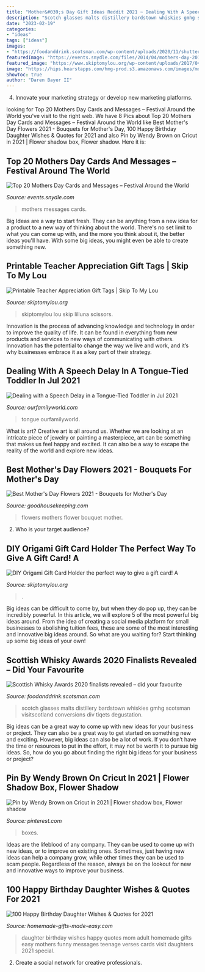 ```yaml
---
title: "Mother&#039;s Day Gift Ideas Reddit 2021 ~ Dealing With A Speech Delay In A Tongue-tied Toddler In Jul 2021"
description: "Scotch glasses malts distillery bardstown whiskies gmhg scotsman visitscotland conversions div tiqets degustation"
date: "2023-02-19"
categories:
- "ideas"
tags: ["ideas"]
images:
- "https://foodanddrink.scotsman.com/wp-content/uploads/2020/11/shutterstock_1619644021.jpg"
featuredImage: "https://events.snydle.com/files/2014/04/mothers-day-2014.jpg"
featured_image: "https://www.skiptomylou.org/wp-content/uploads/2017/04/origami-gift-card-holder.jpg"
image: "https://hips.hearstapps.com/hmg-prod.s3.amazonaws.com/images/mothers-day-flower-bouquet-1588610191.jpg?crop=1.00xw:0.892xh;0,0.108xh&amp;resize=1200:*"
ShowToc: true
author: "Daren Bayer II"
---
```



4. Innovate your marketing strategy or develop new marketing platforms.

	

		
looking for Top 20 Mothers Day Cards and Messages – Festival Around the World you've visit to the right web. We have 8 Pics about Top 20 Mothers Day Cards and Messages – Festival Around the World like Best Mother&#039;s Day Flowers 2021 - Bouquets for Mother&#039;s Day, 100 Happy Birthday Daughter Wishes &amp; Quotes for 2021 and also Pin by Wendy Brown on Cricut in 2021 | Flower shadow box, Flower shadow. Here it is:
		
    
## Top 20 Mothers Day Cards And Messages – Festival Around The World

<img loading=lazy src="https://events.snydle.com/files/2014/04/mothers-day-2014.jpg" onerror="this.onerror=null;this.src='https://tse1.mm.bing.net/th?id=OIP.Vn81d21pEyb8nGP0Yb0JvAHaFj&amp;pid=15.1';" alt="Top 20 Mothers Day Cards and Messages – Festival Around the World">

_Source: events.snydle.com_

>mothers messages cards. 

	

Big Ideas are a way to start fresh. They can be anything from a new idea for a product to a new way of thinking about the world. There's no set limit to what you can come up with, and the more you think about it, the better ideas you'll have. With some big ideas, you might even be able to create something new.

    
## Printable Teacher Appreciation Gift Tags | Skip To My Lou

<img loading=lazy src="https://www.skiptomylou.org/wp-content/uploads/2015/04/thanks-for-being-so-sweet-printable-tag-1.jpg" onerror="this.onerror=null;this.src='https://tse3.mm.bing.net/th?id=OIP.lo2681cfHiUCTZHOru5IgAHaKr&amp;pid=15.1';" alt="Printable Teacher Appreciation Gift Tags | Skip To My Lou">

_Source: skiptomylou.org_

>skiptomylou lou skip lilluna scissors. 

	

Innovation is the process of advancing knowledge and technology in order to improve the quality of life. It can be found in everything from new products and services to new ways of communicating with others. Innovation has the potential to change the way we live and work, and it’s why businesses embrace it as a key part of their strategy.

    
## Dealing With A Speech Delay In A Tongue-Tied Toddler In Jul 2021

<img loading=lazy src="https://www.ourfamilyworld.com/wp-content/uploads/2015/03/Tongue-TiedToddler-Speech-Delays-fb.jpg" onerror="this.onerror=null;this.src='https://tse1.mm.bing.net/th?id=OIP.vW2sU_bISGSGPkWGzUZMhgHaF4&amp;pid=15.1';" alt="Dealing with a Speech Delay in a Tongue-Tied Toddler in Jul 2021">

_Source: ourfamilyworld.com_

>tongue ourfamilyworld. 

	

What is art?
Creative art is all around us. Whether we are looking at an intricate piece of jewelry or painting a masterpiece, art can be something that makes us feel happy and excited. It can also be a way to escape the reality of the world and explore new ideas.

    
## Best Mother&#039;s Day Flowers 2021 - Bouquets For Mother&#039;s Day

<img loading=lazy src="https://hips.hearstapps.com/hmg-prod.s3.amazonaws.com/images/mothers-day-flower-bouquet-1588610191.jpg?crop=1.00xw:0.892xh;0,0.108xh&amp;resize=1200:*" onerror="this.onerror=null;this.src='https://tse2.mm.bing.net/th?id=OIP.dBLi5eJgS9jiq-lwoP60AwHaDt&amp;pid=15.1';" alt="Best Mother&#039;s Day Flowers 2021 - Bouquets for Mother&#039;s Day">

_Source: goodhousekeeping.com_

>flowers mothers flower bouquet mother. 

	

2. Who is your target audience?

    
## DIY Origami Gift Card Holder The Perfect Way To Give A Gift Card! A

<img loading=lazy src="https://www.skiptomylou.org/wp-content/uploads/2017/04/origami-gift-card-holder.jpg" onerror="this.onerror=null;this.src='https://tse1.mm.bing.net/th?id=OIP.waETjLEi1XKhXt2vz4s5GwHaJx&amp;pid=15.1';" alt="DIY Origami Gift Card Holder the perfect way to give a gift card! A">

_Source: skiptomylou.org_

>. 

	

Big ideas can be difficult to come by, but when they do pop up, they can be incredibly powerful. In this article, we will explore 5 of the most powerful big ideas around. From the idea of creating a social media platform for small businesses to abolishing tuition fees, these are some of the most interesting and innovative big ideas around. So what are you waiting for? Start thinking up some big ideas of your own!

    
## Scottish Whisky Awards 2020 Finalists Revealed – Did Your Favourite

<img loading=lazy src="https://foodanddrink.scotsman.com/wp-content/uploads/2020/11/shutterstock_1619644021.jpg" onerror="this.onerror=null;this.src='https://tse1.mm.bing.net/th?id=OIP.2eThWzir6raNfH3doewJ3wHaE7&amp;pid=15.1';" alt="Scottish Whisky Awards 2020 finalists revealed – did your favourite">

_Source: foodanddrink.scotsman.com_

>scotch glasses malts distillery bardstown whiskies gmhg scotsman visitscotland conversions div tiqets degustation. 

	

Big ideas can be a great way to come up with new ideas for your business or project. They can also be a great way to get started on something new and exciting. However, big ideas can also be a lot of work. If you don’t have the time or resources to put in the effort, it may not be worth it to pursue big ideas. So, how do you go about finding the right big ideas for your business or project?

    
## Pin By Wendy Brown On Cricut In 2021 | Flower Shadow Box, Flower Shadow

<img loading=lazy src="https://i.pinimg.com/originals/b1/ed/e0/b1ede00caf4d274d3909538b58c8cd1c.jpg" onerror="this.onerror=null;this.src='https://tse2.mm.bing.net/th?id=OIP.evDPDQi8i-EC437gCfGG_QHaJ8&amp;pid=15.1';" alt="Pin by Wendy Brown on Cricut in 2021 | Flower shadow box, Flower shadow">

_Source: pinterest.com_

>boxes. 

	

Ideas are the lifeblood of any company. They can be used to come up with new ideas, or to improve on existing ones. Sometimes, just having new ideas can help a company grow, while other times they can be used to scam people. Regardless of the reason, always be on the lookout for new and innovative ways to improve your business.

    
## 100 Happy Birthday Daughter Wishes &amp; Quotes For 2021

<img loading=lazy src="https://www.homemade-gifts-made-easy.com/image-files/birthday-wishes-for-daughter-mothers-treasure-600x900.jpg" onerror="this.onerror=null;this.src='https://tse3.mm.bing.net/th?id=OIP.M3r_FmbYJqIrdSrEJ1ZXfgHaLH&amp;pid=15.1';" alt="100 Happy Birthday Daughter Wishes &amp; Quotes for 2021">

_Source: homemade-gifts-made-easy.com_

>daughter birthday wishes happy quotes mom adult homemade gifts easy mothers funny messages teenage verses cards visit daughters 2021 special. 

	

2. Create a social network for creative professionals. 

